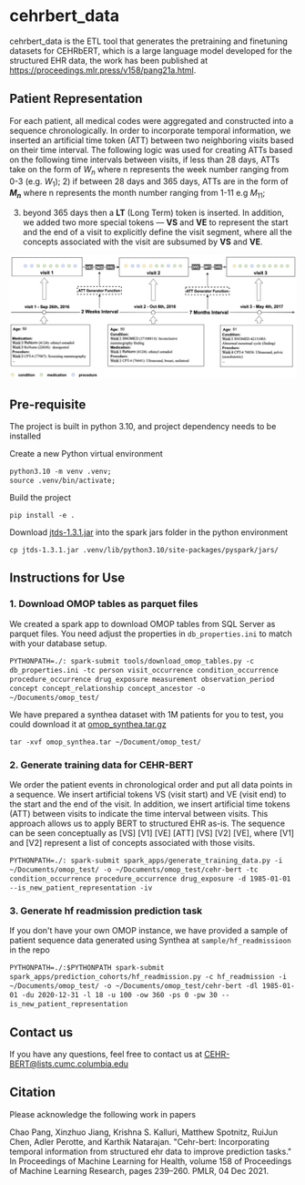 # cehrbert_data

cehrbert_data is the ETL tool that generates the pretraining and finetuning datasets for CEHRbERT, which is a large language model developed for the structured EHR data, the work has been published
at https://proceedings.mlr.press/v158/pang21a.html.

## Patient Representation
For each patient, all medical codes were aggregated and constructed into a sequence chronologically.
In order to incorporate temporal information, we inserted an artificial time token (ATT) between two neighboring visits
based on their time interval.
The following logic was used for creating ATTs based on the following time intervals between visits, if less than 28
days, ATTs take on the form of $W_n$ where n represents the week number ranging from 0-3 (e.g. $W_1$); 2) if between 28
days and 365 days, ATTs are in the form of **$M_n$** where n represents the month number ranging from 1-11 e.g $M_{11}$;

3) beyond 365 days then a **LT** (Long Term) token is inserted. In addition, we added two more special tokens — **VS**
   and **VE** to represent the start and the end of a visit to explicitly define the visit segment, where all the
   concepts
   associated with the visit are subsumed by **VS** and **VE**.

!["patient_representation"](https://raw.githubusercontent.com/cumc-dbmi/cehr-bert/main/images/tokenization_att_generation.png)

## Pre-requisite
The project is built in python 3.10, and project dependency needs to be installed

Create a new Python virtual environment

```console
python3.10 -m venv .venv;
source .venv/bin/activate;
```

Build the project

```console
pip install -e .
```

Download [jtds-1.3.1.jar](jtds-1.3.1.jar) into the spark jars folder in the python environment
```console
cp jtds-1.3.1.jar .venv/lib/python3.10/site-packages/pyspark/jars/
```
## Instructions for Use

### 1. Download OMOP tables as parquet files

We created a spark app to download OMOP tables from SQL Server as parquet files. You need adjust the properties
in `db_properties.ini` to match with your database setup.

```console
PYTHONPATH=./: spark-submit tools/download_omop_tables.py -c db_properties.ini -tc person visit_occurrence condition_occurrence procedure_occurrence drug_exposure measurement observation_period concept concept_relationship concept_ancestor -o ~/Documents/omop_test/
```

We have prepared a synthea dataset with 1M patients for you to test, you could download it
at [omop_synthea.tar.gz](https://drive.google.com/file/d/1k7-cZACaDNw8A1JRI37mfMAhEErxKaQJ/view?usp=share_link)

```console
tar -xvf omop_synthea.tar ~/Document/omop_test/
```

### 2. Generate training data for CEHR-BERT
We order the patient events in chronological order and put all data points in a sequence. We insert artificial tokens
VS (visit start) and VE (visit end) to the start and the end of the visit. In addition, we insert artificial time
tokens (ATT) between visits to indicate the time interval between visits. This approach allows us to apply BERT to
structured EHR as-is.
The sequence can be seen conceptually as [VS] [V1] [VE] [ATT] [VS] [V2] [VE], where [V1] and [V2] represent a list of
concepts associated with those visits.

```console
PYTHONPATH=./: spark-submit spark_apps/generate_training_data.py -i ~/Documents/omop_test/ -o ~/Documents/omop_test/cehr-bert -tc condition_occurrence procedure_occurrence drug_exposure -d 1985-01-01 --is_new_patient_representation -iv
```
### 3. Generate hf readmission prediction task
If you don't have your own OMOP instance, we have provided a sample of patient sequence data generated using Synthea
at `sample/hf_readmissioon` in the repo

```console
PYTHONPATH=./:$PYTHONPATH spark-submit spark_apps/prediction_cohorts/hf_readmission.py -c hf_readmission -i ~/Documents/omop_test/ -o ~/Documents/omop_test/cehr-bert -dl 1985-01-01 -du 2020-12-31 -l 18 -u 100 -ow 360 -ps 0 -pw 30 --is_new_patient_representation
```

## Contact us
If you have any questions, feel free to contact us at CEHR-BERT@lists.cumc.columbia.edu

## Citation
Please acknowledge the following work in papers

Chao Pang, Xinzhuo Jiang, Krishna S. Kalluri, Matthew Spotnitz, RuiJun Chen, Adler
Perotte, and Karthik Natarajan. "Cehr-bert: Incorporating temporal information from
structured ehr data to improve prediction tasks." In Proceedings of Machine Learning for
Health, volume 158 of Proceedings of Machine Learning Research, pages 239–260. PMLR,
04 Dec 2021.
